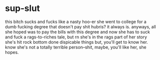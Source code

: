# sup-slut
this bitch sucks and fucks like a nasty hoo-er
she went to college for a dumb fucking degree that doesn't pay shit
hubris?
it always is.
anyways, all she hoped was to pay the bills with this degree and now she has to suck and fuck
a rags-to-riches tale, but rn she's in the rags part of her story
she's hit rock bottom
done dispicable things
but, you'll get to know her.
know she's not a totally terrible person–shit, maybe, you'll like her, she hopes.
